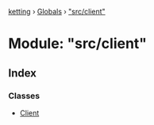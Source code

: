 [ketting](../README.md) › [Globals](../globals.md) › ["src/client"](_src_client_.md)

# Module: "src/client"

## Index

### Classes

* [Client](../classes/_src_client_.client.md)
